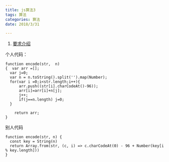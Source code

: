 ```yaml
---
title: js算法3
tags: 算法
categories: 算法
date: 2018/3/31

---
```

1. [要求介绍](https://www.codewars.com/kata/digital-cypher/train/javascript)

个人代码：

```
function encode(str,  n)
{  var arr =[];
  var j=0;
  var n = n.toString().split('').map(Number);
  for(var i =0;i<str.length;i++){
      arr.push((str[i].charCodeAt()-96));
      arr[i]=arr[i]+n[j];
      j++;
      if(j==n.length) j=0;    
  }
  
    return arr;
}

```
别人代码

```
function encode(str, n) {
  const key = String(n)
  return Array.from(str, (c, i) => c.charCodeAt(0) - 96 + Number(key[i % key.length]))
}
```